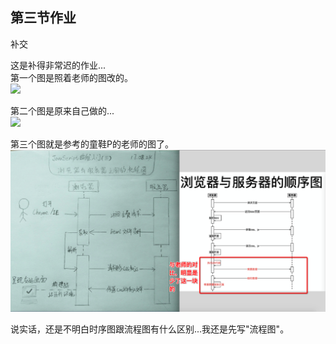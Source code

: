 ## 第三节作业
补交

这是补得非常迟的作业...  
第一个图是照着老师的图改的。  
![](https://raw.githubusercontent.com/wiki/ifoundu/getting-started-with-javascript/huangBiLing1.png)

第二个图是原来自己做的...  
![](https://raw.githubusercontent.com/wiki/ifoundu/getting-started-with-javascript/huangBiling2.png)

第三个图就是参考的童鞋P的老师的图了。
![](https://github.com/xugy0926/getting-started-with-javascript/blob/master/homework/lesson3/chenyanxing.png)


说实话，还是不明白时序图跟流程图有什么区别...我还是先写"流程图"。














